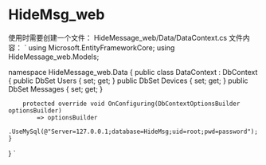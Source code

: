 # HideMsg_web

使用时需要创建一个文件：
HideMessage_web/Data/DataContext.cs
文件内容：
`
using Microsoft.EntityFrameworkCore;
using HideMessage_web.Models;

namespace HideMessage_web.Data
{
    public class DataContext : DbContext
    {
        public DbSet<User> Users { set; get; }
        public DbSet<Devices> Devices { set; get; }
        public DbSet<Messages> Messages { set; get; }

		protected override void OnConfiguring(DbContextOptionsBuilder optionsBuilder)
			=> optionsBuilder
				.UseMySql(@"Server=127.0.0.1;database=HideMsg;uid=root;pwd=password");
    }
}
`
